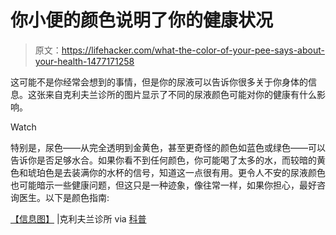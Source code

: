 # 你小便的颜色说明了你的健康状况

> 原文：<https://lifehacker.com/what-the-color-of-your-pee-says-about-your-health-1477171258>

这可能不是你经常会想到的事情，但是你的尿液可以告诉你很多关于你身体的信息。这张来自克利夫兰诊所的图片显示了不同的尿液颜色可能对你的健康有什么影响。

Watch

特别是，尿色——从完全透明到金黄色，甚至更奇怪的颜色如蓝色或绿色——可以告诉你是否足够水合。如果你看不到任何颜色，你可能喝了太多的水，而较暗的黄色和琥珀色是去装满你的水杯的信号，知道这一点很有用。更令人不安的尿液颜色也可能暗示一些健康问题，但这只是一种迹象，像往常一样，如果你担心，最好咨询医生。以下是颜色指南:

[【信息图】](http://health.clevelandclinic.org/2013/10/what-the-color-of-your-urine-says-about-you-infographic/) |克利夫兰诊所 via [科普](http://www.popsci.com/article/science/your-pee-right-color-infographic?src=SOC)